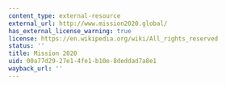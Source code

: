 ```yaml
---
content_type: external-resource
external_url: http://www.mission2020.global/
has_external_license_warning: true
license: https://en.wikipedia.org/wiki/All_rights_reserved
status: ''
title: Mission 2020
uid: 00a77d29-27e1-4fe1-b10e-8deddad7a8e1
wayback_url: ''
---
```

